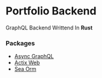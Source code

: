 # Portfolio Backend

GraphQL Backend Writtend In **Rust**

### Packages
* [Async GraphQL](https://async-graphql.github.io/async-graphql/en/introduction.html)
* [Actix Web](https://actix.rs/)
* [Sea Orm](https://www.sea-ql.org/SeaORM/)
